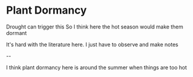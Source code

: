 # Plant Dormancy

Drought can trigger this
So I think here the hot season would make them dormant

It's hard with the literature here.
I just have to observe and make notes

--

I think plant dormancy here is around the summer
when things are too hot
